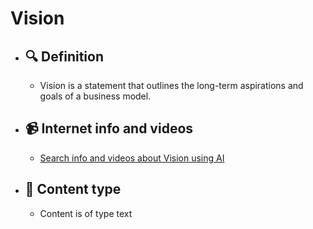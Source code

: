 # Vision
- ## 🔍 Definition
  - Vision is a statement that outlines the long-term aspirations and goals of a business model.
- ## 📹 Internet info and videos
  - [Search info and videos about Vision using AI](https://www.perplexity.ai/search?q=videos+about+Vision:+Vision+is+a+statement+that+outlines+the+long-term+aspirations+and+goals+of+a+business+model.
)
- ## 📰 Content type 
  - Content is of type text

